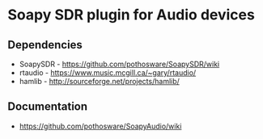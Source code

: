 # Soapy SDR plugin for Audio devices

## Dependencies

* SoapySDR - https://github.com/pothosware/SoapySDR/wiki
* rtaudio - https://www.music.mcgill.ca/~gary/rtaudio/
* hamlib - http://sourceforge.net/projects/hamlib/

## Documentation

* https://github.com/pothosware/SoapyAudio/wiki
